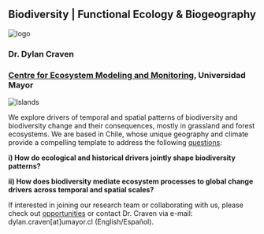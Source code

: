 ## Biodiversity | Functional Ecology & Biogeography
![logo](/images/solo_verde33.png)

### Dr. Dylan Craven  

### [Centre for Ecosystem Modeling and Monitoring](https://cem.umayor.cl/), Universidad Mayor    

![Islands](/images/Curacavi2.png)

We explore drivers of temporal and spatial patterns of biodiversity and biodiversity change and their consequences, mostly in grassland and forest ecosystems. We are based in Chile, whose unique geography and climate provide a compelling template to address the following [questions](/research):

 __i) How do ecological and historical drivers jointly shape biodiversity patterns?__  
 
__ii) How does biodiversity mediate ecosystem processes to global change drivers across temporal and spatial scales?__

If interested in joining our research team or collaborating with us, please check out [opportunities](/join) or contact Dr. Craven via e-mail: dylan.craven[at]umayor.cl (English/Español).
